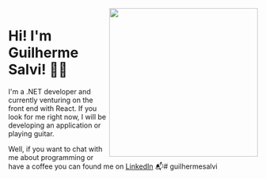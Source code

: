 <img align="right" src="https://github.com/guilhermesalvi/guilhermesalvi/blob/master/images/illustration.png" width="300"/>

# Hi! I'm Guilherme Salvi! 👋🏻

I'm a .NET developer and currently venturing on the front end with React.
If you look for me right now, I will be developing an application or playing guitar.

Well, if you want to chat with me about programming or have a coffee you can found me on [LinkedIn](https://www.linkedin.com/in/guilhermesalvi/) 📬#   g u i l h e r m e s a l v i  
 